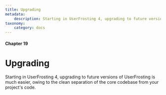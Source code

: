 ```yaml
---
title: Upgrading
metadata:
    description: Starting in UserFrosting 4, upgrading to future versions of UserFrosting is much easier, owing to the clean separation of the core codebase from your project's code.
taxonomy:
    category: docs
---
```


#### Chapter 19

# Upgrading

Starting in UserFrosting 4, upgrading to future versions of UserFrosting is much easier, owing to the clean separation of the core codebase from your project's code.
